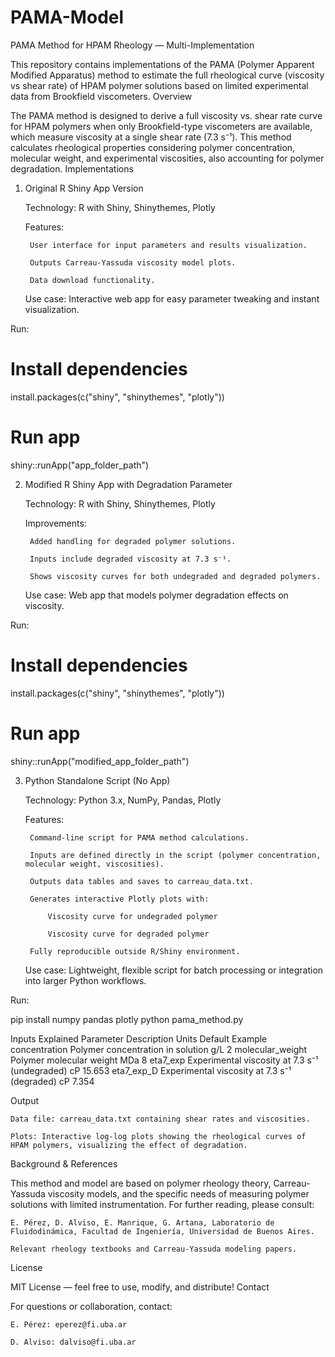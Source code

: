 # PAMA-Model

PAMA Method for HPAM Rheology — Multi-Implementation

This repository contains implementations of the PAMA (Polymer Apparent Modified Apparatus) method to estimate the full rheological curve (viscosity vs shear rate) of HPAM polymer solutions based on limited experimental data from Brookfield viscometers.
Overview

The PAMA method is designed to derive a full viscosity vs. shear rate curve for HPAM polymers when only Brookfield-type viscometers are available, which measure viscosity at a single shear rate (7.3 s⁻¹). This method calculates rheological properties considering polymer concentration, molecular weight, and experimental viscosities, also accounting for polymer degradation.
Implementations
1. Original R Shiny App Version

    Technology: R with Shiny, Shinythemes, Plotly

    Features:

        User interface for input parameters and results visualization.

        Outputs Carreau-Yassuda viscosity model plots.

        Data download functionality.

    Use case: Interactive web app for easy parameter tweaking and instant visualization.

Run:

# Install dependencies
install.packages(c("shiny", "shinythemes", "plotly"))

# Run app
shiny::runApp("app_folder_path")

2. Modified R Shiny App with Degradation Parameter

    Technology: R with Shiny, Shinythemes, Plotly

    Improvements:

        Added handling for degraded polymer solutions.

        Inputs include degraded viscosity at 7.3 s⁻¹.

        Shows viscosity curves for both undegraded and degraded polymers.

    Use case: Web app that models polymer degradation effects on viscosity.

Run:

# Install dependencies
install.packages(c("shiny", "shinythemes", "plotly"))

# Run app
shiny::runApp("modified_app_folder_path")

3. Python Standalone Script (No App)

    Technology: Python 3.x, NumPy, Pandas, Plotly

    Features:

        Command-line script for PAMA method calculations.

        Inputs are defined directly in the script (polymer concentration, molecular weight, viscosities).

        Outputs data tables and saves to carreau_data.txt.

        Generates interactive Plotly plots with:

            Viscosity curve for undegraded polymer

            Viscosity curve for degraded polymer

        Fully reproducible outside R/Shiny environment.

    Use case: Lightweight, flexible script for batch processing or integration into larger Python workflows.

Run:

pip install numpy pandas plotly
python pama_method.py

Inputs Explained
Parameter	Description	Units	Default Example
concentration	Polymer concentration in solution	g/L	2
molecular_weight	Polymer molecular weight	MDa	8
eta7_exp	Experimental viscosity at 7.3 s⁻¹ (undegraded)	cP	15.653
eta7_exp_D	Experimental viscosity at 7.3 s⁻¹ (degraded)	cP	7.354


Output

    Data file: carreau_data.txt containing shear rates and viscosities.

    Plots: Interactive log-log plots showing the rheological curves of HPAM polymers, visualizing the effect of degradation.

Background & References

This method and model are based on polymer rheology theory, Carreau-Yassuda viscosity models, and the specific needs of measuring polymer solutions with limited instrumentation. For further reading, please consult:

    E. Pérez, D. Alviso, E. Manrique, G. Artana, Laboratorio de Fluidodinámica, Facultad de Ingeniería, Universidad de Buenos Aires.

    Relevant rheology textbooks and Carreau-Yassuda modeling papers.

License

MIT License — feel free to use, modify, and distribute!
Contact

For questions or collaboration, contact:

    E. Pérez: eperez@fi.uba.ar

    D. Alviso: dalviso@fi.uba.ar
